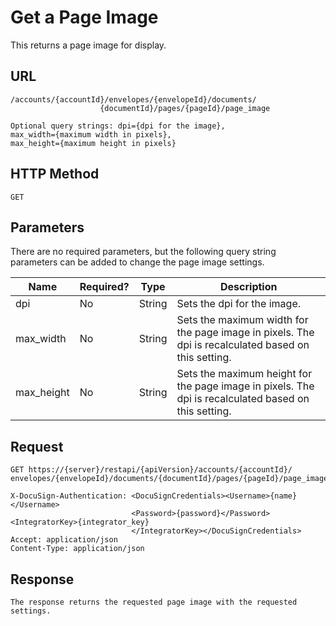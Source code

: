 # Get a Page Image

This returns a page image for display.

## URL

    /accounts/{accountId}/envelopes/{envelopeId}/documents/
                        {documentId}/pages/{pageId}/page_image
    
    Optional query strings: dpi={dpi for the image}, 
    max_width={maximum width in pixels},
    max_height={maximum height in pixels}

## HTTP Method

    GET

## Parameters

There are no required parameters, but the following query
string parameters can be added to change the page image settings.

|Name|Required?|Type|Description|
|----|---------|----|-----------|
|dpi|No|String|Sets the dpi for the image.|
|max_width|No|String|Sets the maximum width for the page image in pixels. The dpi is recalculated based on this setting.|
|max_height|No|String|Sets the maximum height for the page image in pixels. The dpi is recalculated based on this setting.|

## Request

    GET https://{server}/restapi/{apiVersion}/accounts/{accountId}/
    envelopes/{envelopeId}/documents/{documentId}/pages/{pageId}/page_image
    
    X-DocuSign-Authentication: <DocuSignCredentials><Username>{name}</Username>
                               <Password>{password}</Password><IntegratorKey>{integrator_key}
                               </IntegratorKey></DocuSignCredentials>
    Accept: application/json
    Content-Type: application/json

## Response

    The response returns the requested page image with the requested settings.
